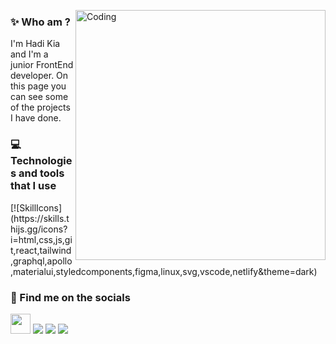 <a href="#"><img align="right" alt="Coding" width="400" src="https://i.pinimg.com/originals/f9/13/57/f9135788c6aeeec438abb986f283936c.gif"></a>

### ✨ Who am ?

I'm Hadi Kia and I'm a junior FrontEnd developer. On this page you can see some of the projects I have done.

### 💻 Technologies and tools that I use

<p align="left">
  [![SkillIcons](https://skills.thijs.gg/icons?i=html,css,js,git,react,tailwind,graphql,apollo,materialui,styledcomponents,figma,linux,svg,vscode,netlify&theme=dark)
</p>

### 🔗 Find me on the socials
              
<p align="left">
    <a href="https://www.instagram.com/ihadikia" target="_blank" rel="noreferrer"><img src="https://skills.thijs.gg/icons?i=instagram&theme=dark" width="32" height="32" /></a>
    <a href="https://www.github.com/HadiKia" target="_blank" rel="noreferrer"><img src="https://skills.thijs.gg/icons?i=github&theme=dark" /></a>
    <a href="https://www.linkedin.com/in/" target="_blank" rel="noreferrer"><img src="https://skills.thijs.gg/icons?i=linkedin&theme=dark" /></a>
    <a href="https://www.twitter.com/" target="_blank" rel="noreferrer"><img src="https://skills.thijs.gg/icons?i=twitter&theme=dark" /></a>   
</p>
